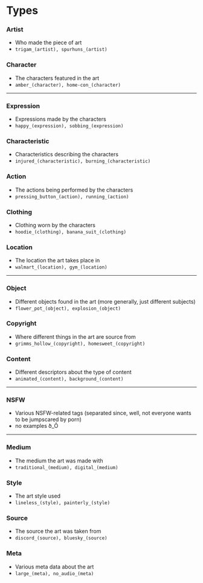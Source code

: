 # Types
### Artist
- Who made the piece of art
- `trigam_(artist), spurhuns_(artist)`
### Character
- The characters featured in the art
- `amber_(character), home-con_(character)`
---
### Expression
- Expressions made by the characters
- `happy_(expression), sobbing_(expression)`
### Characteristic
- Characteristics describing the characters
- `injured_(characteristic), burning_(characteristic)`
### Action
- The actions being performed by the characters
- `pressing_button_(action), running_(action)`
### Clothing
- Clothing worn by the characters
- `hoodie_(clothing), banana_suit_(clothing)`
### Location
- The location the art takes place in
- `walmart_(location), gym_(location)`
---
### Object
- Different objects found in the art (more generally, just different subjects)
- `flower_pot_(object), explosion_(object)`
### Copyright
- Where different things in the art are source from
- `grimms_hollow_(copyright), homesweet_(copyright)`
### Content
- Different descriptors about the type of content
- `animated_(content), background_(content)`
---
### NSFW
- Various NSFW-related tags (separated since, well, not everyone wants to be jumpscared by porn)
- no examples ծ_Ô
---
### Medium
- The medium the art was made with
- `traditional_(medium), digital_(medium)`
### Style
- The art style used
- `lineless_(style), painterly_(style)`
### Source
- The source the art was taken from
- `discord_(source), bluesky_(source)`
### Meta
- Various meta data about the art
- `large_(meta), no_audio_(meta)`